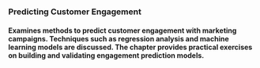 ### Predicting Customer Engagement
#### Examines methods to predict customer engagement with marketing campaigns. Techniques such as regression analysis and machine learning models are discussed. The chapter provides practical exercises on building and validating engagement prediction models.